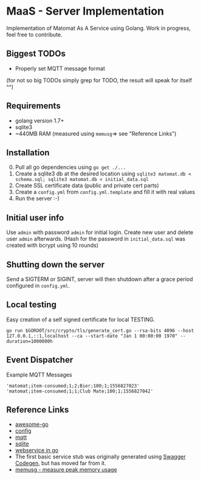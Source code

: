 # MaaS - Server Implementation
Implementation of Matomat As A Service using Golang.
Work in progress, feel free to contribute.

## Biggest TODOs
- Properly set MQTT message format

(for not so big TODOs simply grep for TODO, the result will speak for itself ^^)

## Requirements
- golang version 1.7+
- sqlite3
- ~440MB RAM (measured using `memusg`=> see "Reference Links")

## Installation
0. Pull all go dependencies using `go get ./...`
1. Create a sqlite3 db at the desired location using `sqlite3 matomat.db < schema.sql; sqlite3 matomat.db < initial_data.sql`
2. Create SSL certificate data (public and private cert parts)
3. Create a `config.yml` from `config.yml.template` and fill it with real values
4. Run the server :-)

## Initial user info
Use `admin` with password `admin` for initial login. Create new user and delete user `admin` afterwards.
(Hash for the password in `initial_data.sql` was created with bcrypt using 10 rounds)

## Shutting down the server
Send a SIGTERM or SIGINT, server will then shutdown after a grace period configured in `config.yml`.

## Local testing
Easy creation of a self signed certificate for local TESTING.
```
go run $GOROOT/src/crypto/tls/generate_cert.go --rsa-bits 4096 --host 127.0.0.1,::1,localhost --ca --start-date "Jan 1 00:00:00 1970" --duration=1000000h
```
## Event Dispatcher

Example MQTT Messages

```
'matomat;item-consumed;1;2;Bier;100;1;1556827023'
'matomat;item-consumed;1;1;Club Mate;100;1;1556827042'
```

## Reference Links
* [awesome-go](https://github.com/avelino/awesome-go)
* [config](https://github.com/olebedev/config)
* [mqtt](https://eclipse.org/paho/clients/golang/)
* [sqlite](https://github.com/mattn/go-sqlite3)
* [webservice in go](https://auth0.com/blog/authentication-in-golang/)
* The first basic service stub was originally generated using [Swagger Codegen](https://github.com/swagger-api/swagger-codegen.git), but has moved far from it.
* [memusg - measure peak memory usage](https://github.com/jhclark/memusg)
